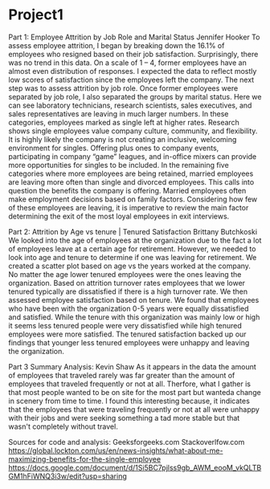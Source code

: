 # Project1

Part 1:
Employee Attrition by Job Role and Marital Status
Jennifer Hooker
	To assess employee attrition, I began by breaking down the 16.1% of employees who resigned based on their job satisfaction. Surprisingly, there was no trend in this data. On a scale of 1 – 4, former employees have an almost even distribution of responses. I expected the data to reflect mostly low scores of satisfaction since the employees left the company. The next step was to assess attrition by job role. 
	Once former employees were separated by job role, I also separated the groups by marital status. Here we can see laboratory technicians, research scientists, sales executives, and sales representatives are leaving in much larger numbers. In these categories, employees marked as single left at higher rates. Research shows single employees value company culture, community, and flexibility. It is highly likely the company is not creating an inclusive, welcoming environment for singles. Offering plus ones to company events, participating in company “game” leagues, and in-office mixers can provide more opportunities for singles to be included.  In the remaining five categories where more employees are being retained, married employees are leaving more often than single and divorced employees. This calls into question the benefits the company is offering. Married employees often make employment decisions based on family factors. Considering how few of these employees are leaving, it is imperative to review the main factor determining the exit of the most loyal employees in exit interviews.

 Part 2:
 Attrition by Age vs tenure | Tenured Satisfaction
Brittany Butchkoski
	We looked into the age of employees at the organization due to the fact a lot of employees leave at a certain age for retirement. However, we needed to look into age and tenure to determine if one was leaving for retirement. We created a scatter plot based on age vs the years worked at the company. No matter the age lower tenured employees were the ones leaving the organization. Based on attrition turnover rates employees that we lower tenured typically are dissatisfied if there is a high turnover rate. We then assessed employee satisfaction based on tenure. We found that employees who have been with the organization 0-5 years were equally dissatisfied and satisfied. While the tenure with this organization was mainly low or high it seems less tenured people were very dissatisfied while high tenured employees were more satisfied. The tenured satisfaction backed up our findings that younger less tenured employees were unhappy and leaving the organization.  
 

Part 3 Summary Analysis: 
Kevin Shaw
	As it appears in the data the amount of employees that traveled rarely was far greater than the amount of employees that traveled frequently or not at all. Therfore, what I gather is that most people wanted to be on site for the most part but wanteda change in scenery from time to time. I found this interesting because, it indicates that the employees that were traveling frequently or not at all were unhappy with their jobs and were seeking something a tad more stable but that wasn't completely without travel.  

Sources for code and analysis:
Geeksforgeeks.com
Stackoverlfow.com
https://global.lockton.com/us/en/news-insights/what-about-me-maximizing-benefits-for-the-single-employee
https://docs.google.com/document/d/1Si5BC7pjlss9gb_AWM_eooM_vkQLTBGM1hFiWNQ3i3w/edit?usp=sharing
